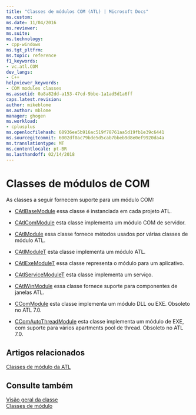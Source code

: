 ```yaml
---
title: "Classes de módulos COM (ATL) | Microsoft Docs"
ms.custom: 
ms.date: 11/04/2016
ms.reviewer: 
ms.suite: 
ms.technology:
- cpp-windows
ms.tgt_pltfrm: 
ms.topic: reference
f1_keywords:
- vc.atl.COM
dev_langs:
- C++
helpviewer_keywords:
- COM modules classes
ms.assetid: 0a8a82dd-a153-47cd-9bbe-1a1ad5d1a6ff
caps.latest.revision: 
author: mikeblome
ms.author: mblome
manager: ghogen
ms.workload:
- cplusplus
ms.openlocfilehash: 68936ee5b916ac519f78761aa5d19fb1e39c6441
ms.sourcegitcommit: 6002df0ac79bde5d5cab7bbeb9d8e0ef9920da4a
ms.translationtype: MT
ms.contentlocale: pt-BR
ms.lasthandoff: 02/14/2018
---
```

# <a name="com-modules-classes"></a>Classes de módulos de COM
As classes a seguir fornecem suporte para um módulo COM:  
  
-   [CAtlBaseModule](../atl/reference/catlbasemodule-class.md) essa classe é instanciada em cada projeto ATL.  
  
-   [CAtlComModule](../atl/reference/catlcommodule-class.md) esta classe implementa um módulo COM de servidor.  
  
-   [CAtlModule](../atl/reference/catlmodule-class.md) essa classe fornece métodos usados por várias classes de módulo ATL.  
  
-   [CAtlModuleT](../atl/reference/catlmodulet-class.md) esta classe implementa um módulo ATL.  
  
-   [CAtlExeModuleT](../atl/reference/catlexemodulet-class.md) essa classe representa o módulo para um aplicativo.  
  
-   [CAtlServiceModuleT](../atl/reference/catlservicemodulet-class.md) esta classe implementa um serviço.  
  
-   [CAtlWinModule](../atl/reference/catlwinmodule-class.md) essa classe fornece suporte para componentes de janelas ATL.  
  
-   [CComModule](../atl/reference/ccommodule-class.md) esta classe implementa um módulo DLL ou EXE. Obsoleto no ATL 7.0.  
  
-   [CComAutoThreadModule](../atl/reference/ccomautothreadmodule-class.md) esta classe implementa um módulo de EXE, com suporte para vários apartments pool de thread. Obsoleto no ATL 7.0.  
  
## <a name="related-articles"></a>Artigos relacionados  
 [Classes de módulo da ATL](../atl/atl-module-classes.md)  
  
## <a name="see-also"></a>Consulte também  
 [Visão geral da classe](../atl/atl-class-overview.md)   
 [Classes de módulo](../atl/atl-module-classes.md)


